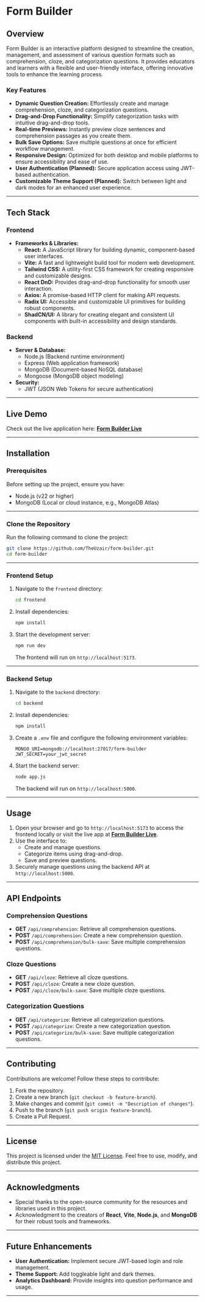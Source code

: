 # **Form Builder**

## **Overview**

Form Builder is an interactive platform designed to streamline the creation, management, and assessment of various question formats such as comprehension, cloze, and categorization questions. It provides educators and learners with a flexible and user-friendly interface, offering innovative tools to enhance the learning process.

### **Key Features**
- **Dynamic Question Creation:** Effortlessly create and manage comprehension, cloze, and categorization questions.
- **Drag-and-Drop Functionality:** Simplify categorization tasks with intuitive drag-and-drop tools.
- **Real-time Previews:** Instantly preview cloze sentences and comprehension passages as you create them.
- **Bulk Save Options:** Save multiple questions at once for efficient workflow management.
- **Responsive Design:** Optimized for both desktop and mobile platforms to ensure accessibility and ease of use.
- **User Authentication (Planned):** Secure application access using JWT-based authentication.
- **Customizable Theme Support (Planned):** Switch between light and dark modes for an enhanced user experience.

---

## **Tech Stack**

### **Frontend**
- **Frameworks & Libraries:**
	- **React:** A JavaScript library for building dynamic, component-based user interfaces.  
	- **Vite:** A fast and lightweight build tool for modern web development.  
	- **Tailwind CSS:** A utility-first CSS framework for creating responsive and customizable designs.  
	- **React DnD:** Provides drag-and-drop functionality for smooth user interaction.  
	- **Axios:** A promise-based HTTP client for making API requests.  
	- **Radix UI:** Accessible and customizable UI primitives for building robust components.  
	- **ShadCN/UI:** A library for creating elegant and consistent UI components with built-in accessibility and design standards.  

### **Backend**
- **Server & Database:**
  - Node.js (Backend runtime environment)
  - Express (Web application framework)
  - MongoDB (Document-based NoSQL database)
  - Mongoose (MongoDB object modeling)
- **Security:**
  - JWT (JSON Web Tokens for secure authentication)

---

## **Live Demo**

Check out the live application here: [**Form Builder Live**](https://formbuilder-6s1k.onrender.com)

---

## **Installation**

### **Prerequisites**
Before setting up the project, ensure you have:
- Node.js (v22 or higher)
- MongoDB (Local or cloud instance, e.g., MongoDB Atlas)

---

### **Clone the Repository**
Run the following command to clone the project:
```bash
git clone https://github.com/TheUzair/form-builder.git
cd form-builder
```

---

### **Frontend Setup**
1. Navigate to the `frontend` directory:
   ```bash
   cd frontend
   ```
2. Install dependencies:
   ```bash
   npm install
   ```
3. Start the development server:
   ```bash
   npm run dev
   ```
   The frontend will run on `http://localhost:5173`.

---

### **Backend Setup**
1. Navigate to the `backend` directory:
   ```bash
   cd backend
   ```
2. Install dependencies:
   ```bash
   npm install
   ```
3. Create a `.env` file and configure the following environment variables:
   ```plaintext
   MONGO_URI=mongodb://localhost:27017/form-builder
   JWT_SECRET=your_jwt_secret
   ```
4. Start the backend server:
   ```bash
   node app.js
   ```
   The backend will run on `http://localhost:5000`.

---

## **Usage**
1. Open your browser and go to `http://localhost:5173` to access the frontend locally or visit the live app at [**Form Builder Live**](https://formbuilder-6s1k.onrender.com).
2. Use the interface to:
   - Create and manage questions.
   - Categorize items using drag-and-drop.
   - Save and preview questions.
3. Securely manage questions using the backend API at `http://localhost:5000`.

---

## **API Endpoints**

### **Comprehension Questions**
- **GET** `/api/comprehension`: Retrieve all comprehension questions.
- **POST** `/api/comprehension`: Create a new comprehension question.
- **POST** `/api/comprehension/bulk-save`: Save multiple comprehension questions.

### **Cloze Questions**
- **GET** `/api/cloze`: Retrieve all cloze questions.
- **POST** `/api/cloze`: Create a new cloze question.
- **POST** `/api/cloze/bulk-save`: Save multiple cloze questions.

### **Categorization Questions**
- **GET** `/api/categorize`: Retrieve all categorization questions.
- **POST** `/api/categorize`: Create a new categorization question.
- **POST** `/api/categorize/bulk-save`: Save multiple categorization questions.

---

## **Contributing**
Contributions are welcome! Follow these steps to contribute:
1. Fork the repository.
2. Create a new branch (`git checkout -b feature-branch`).
3. Make changes and commit (`git commit -m "Description of changes"`).
4. Push to the branch (`git push origin feature-branch`).
5. Create a Pull Request.

---

## **License**
This project is licensed under the [MIT License](LICENSE). Feel free to use, modify, and distribute this project.

---

## **Acknowledgments**
- Special thanks to the open-source community for the resources and libraries used in this project.
- Acknowledgment to the creators of **React**, **Vite**, **Node.js**, and **MongoDB** for their robust tools and frameworks.

---

## **Future Enhancements**
- **User Authentication:** Implement secure JWT-based login and role management.
- **Theme Support:** Add toggleable light and dark themes.
- **Analytics Dashboard:** Provide insights into question performance and usage.

---